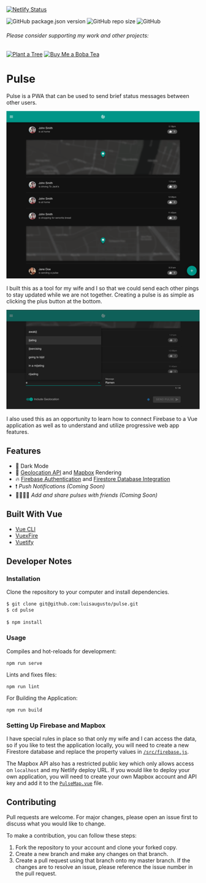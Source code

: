 [![Netlify Status](https://api.netlify.com/api/v1/badges/58958509-2b96-49a1-b4df-3cc901e095fd/deploy-status)](https://app.netlify.com/sites/luis-pulse/deploys)

![GitHub package.json version](https://img.shields.io/github/package-json/v/luisaugusto/pulse)
![GitHub repo size](https://img.shields.io/github/repo-size/luisaugusto/pulse)
![GitHub](https://img.shields.io/github/license/luisaugusto/pulse) 

###### Please consider supporting my work and other projects:

[![Plant a Tree](https://img.shields.io/badge/Plant%20a%20Tree-%F0%9F%8C%B3-green)](https://ecologi.com/luisaugusto)
[![Buy Me a Boba Tea](https://img.shields.io/badge/Buy%20Me%20a%20Boba%20Tea-🥤-yellow)](https://www.buymeacoffee.com/luiscodes)

# Pulse

Pulse is a PWA that can be used to send brief status messages between other users.

![](screenshots/screenshot_home.png)

I built this as a tool for my wife and I so that we could send each other pings to stay updated while we are not together. Creating a pulse is as simple as clicking the plus button at the bottom.

![](screenshots/screenshot_add.png)

I also used this as an opportunity to learn how to connect Firebase to a Vue application as well as to understand and utilize progressive web app features.

## Features

- 🌙 Dark Mode
- 📍 [Geolocation API](https://developer.mozilla.org/en-US/docs/Web/API/Geolocation_API) and [Mapbox](https://www.mapbox.com/) Rendering
- 🔥 [Firebase Authentication](https://firebase.google.com/products/auth/) and [Firestore Database Integration](https://cloud.google.com/firestore/)
- ❗️ *Push Notifications (Coming Soon)*
- 👨‍👩‍👧‍👦 *Add and share pulses with friends (Coming Soon)*

## Built With Vue

- [Vue CLI](https://cli.vuejs.org/)
- [VuexFire](https://vuefire.vuejs.org/vuexfire/)
- [Vuetify](https://vuetifyjs.com/en/)

## Developer Notes

### Installation

Clone the repository to your computer and install dependencies.

```
$ git clone git@github.com:luisaugusto/pulse.git
$ cd pulse

$ npm install
```

### Usage

Compiles and hot-reloads for development:

```
npm run serve
```

Lints and fixes files:

```
npm run lint
```

For Building the Application:

```
npm run build
```

### Setting Up Firebase and Mapbox

I have special rules in place so that only my wife and I can access the data, so if you like to test the application locally, you will need to create a new Firestore database and replace the property values in [`/src/firebase.js`](/src/firebase.js).

The Mapbox API also has a restricted public key which only allows access on `localhost` and my Netlify deploy URL. If you would like to deploy your own application, you will need to create your own Mapbox account and API key and add it to the [`PulseMap.vue`](/src/components/PulseMap.vue#L75) file.

## Contributing

Pull requests are welcome. For major changes, please open an issue first to discuss what you would like to change.

To make a contribution, you can follow these steps:

1. Fork the repository to your account and clone your forked copy.
2. Create a new branch and make any changes on that branch.
3. Create a pull request using that branch onto my master branch. If the changes are to resolve an issue, please reference the issue number in the pull request.

